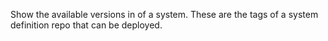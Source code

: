 Show the available versions in of a system. These are the tags of a system definition repo that can be deployed.
